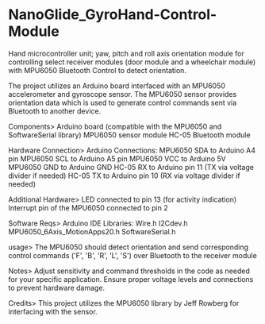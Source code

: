# NanoGlide_GyroHand-Control-Module
Hand microcontroller unit; yaw, pitch and roll axis orientation module for controlling select receiver modules (door module and a wheelchair module) with MPU6050 Bluetooth Control to detect orientation.

The project utilizes an Arduino board interfaced with an MPU6050 accelerometer and gyroscope sensor. The MPU6050 sensor provides orientation data which is used to generate control commands sent via Bluetooth to another device.

Components> Arduino board (compatible with the MPU6050 and SoftwareSerial library) MPU6050 sensor module HC-05 Bluetooth module

Hardware Connection> Arduino Connections: MPU6050 SDA to Arduino A4 pin MPU6050 SCL to Arduino A5 pin MPU6050 VCC to Arduino 5V MPU6050 GND to Arduino GND HC-05 RX to Arduino pin 11 (TX via voltage divider if needed) HC-05 TX to Arduino pin 10 (RX via voltage divider if needed)

Additional Hardware> LED connected to pin 13 (for activity indication) Interrupt pin of the MPU6050 connected to pin 2

Software Reqs> Arduino IDE Libraries: Wire.h I2Cdev.h MPU6050_6Axis_MotionApps20.h SoftwareSerial.h

usage> The MPU6050 should detect orientation and send corresponding control commands ('F', 'B', 'R', 'L', 'S') over Bluetooth to the receiver module

Notes> Adjust sensitivity and command thresholds in the code as needed for your specific application. Ensure proper voltage levels and connections to prevent hardware damage.

Credits> This project utilizes the MPU6050 library by Jeff Rowberg for interfacing with the sensor.
